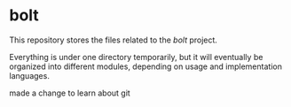 # bolt

This repository stores the files related to the *bolt* project.

Everything is under one directory temporarily, but it will eventually
be organized into different modules, depending on usage and implementation
languages.

made a change to learn about git
